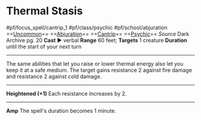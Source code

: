 # Thermal Stasis
#pf/focus_spell/cantrip_1 #pf/class/psychic #pf/school/abjuration 
==[Uncommon](../../../Traits/Uncommon.md)== ==[Abjuration](../../../Traits/Abjuration.md)== ==[Cantrip](../../../Traits/Cantrip.md)== ==[Psychic](../../../Traits/Psychic.md)==
*Source* Dark Archive pg. 20
**Cast** ► verbal
**Range** 60 feet; **Targets** 1 creature
**Duration** until the start of your next turn

---
The same abilities that let you raise or lower thermal energy also let you keep it at a safe medium. The target gains resistance 2 against fire damage and resistance 2 against cold damage.

<hr>

**Heightened (+1)** Each resistance increases by 2.

<hr>

**Amp** The spell's duration becomes 1 minute.